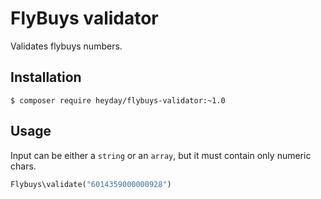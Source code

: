 # FlyBuys validator

Validates flybuys numbers.

## Installation

	$ composer require heyday/flybuys-validator:~1.0

## Usage

Input can be either a `string` or an `array`, but it must contain only numeric chars.

```php
Flybuys\validate("6014359000000928")
```